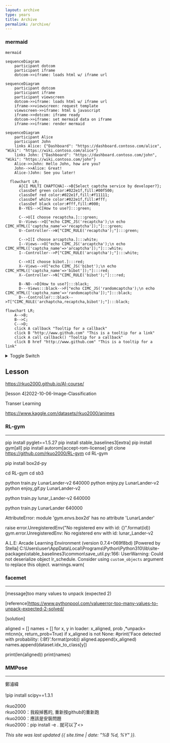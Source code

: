 ```yaml
---
layout: archive
type: years
title: Archive
permalink: /archive/
---
```




### mermaid

``` mermaid ```

```mermaid
sequenceDiagram
    participant dotcom
    participant iframe
    dotcom->>iframe: loads html w/ iframe url

```


```mermaid
sequenceDiagram
    participant dotcom
    participant iframe
    participant viewscreen
    dotcom->>iframe: loads html w/ iframe url
    iframe->>viewscreen: request template
    viewscreen->>iframe: html & javascript
    iframe->>dotcom: iframe ready
    dotcom->>iframe: set mermaid data on iframe
    iframe->>iframe: render mermaid
```



```mermaid
sequenceDiagram
    participant Alice
    participant John
    links Alice: {"Dashboard": "https://dashboard.contoso.com/alice", "Wiki": "https://wiki.contoso.com/alice"}
    links John: {"Dashboard": "https://dashboard.contoso.com/john", "Wiki": "https://wiki.contoso.com/john"}
    Alice->>John: Hello John, how are you?
    John-->>Alice: Great!
    Alice-)John: See you later!
```

```mermaid
  flowchart LR;
      A[CI MULTI CHAPTCHA]-->B{Select captcha service by developer?};
      classDef green color:#022e1f,fill:#00f500;
      classDef red color:#022e1f,fill:#f11111;
      classDef white color:#022e1f,fill:#fff;
      classDef black color:#fff,fill:#000;
      B--YES-->C[How to use?]:::green;
      
      C-->U[I choose recaptcha.]:::green;
      U--Views-->Q["echo CIMC_JS('recaptcha');\n echo CIMC_HTML(['captcha_name'=>'recaptcha']);"]:::green;
      U--Controller-->W["CIMC_RULE('recaptcha');"]:::green;
      
      C-->I[I choose arcaptcha.]:::white;
      I--Views-->O["echo CIMC_JS('arcaptcha');\n echo CIMC_HTML(['captcha_name'=>'arcaptcha']);"]:::white;
      I--Controller-->P["CIMC_RULE('arcaptcha');"]:::white;
      
      C-->X[I choose bibot.]:::red;
      X--Views-->V["echo CIMC_JS('bibot');\n echo CIMC_HTML(['captcha_name'=>'bibot']);"]:::red;
      X--Controller-->N["CIMC_RULE('bibot');"]:::red;
      
      B--NO-->D[How to use?]:::black;
      D---Views:::black-->F["echo CIMC_JS('randomcaptcha');\n echo CIMC_HTML(['captcha_name'=>'randomcaptcha']);"]:::black; 
      D---Controller:::black-->T["CIMC_RULE('archaptcha,recaptcha,bibot');"]:::black;
```

```mermaid
flowchart LR;
    A-->B;
    B-->C;
    C-->D;
    click A callback "Tooltip for a callback"
    click B "http://www.github.com" "This is a tooltip for a link"
    click A call callback() "Tooltip for a callback"
    click B href "http://www.github.com" "This is a tooltip for a link"
```

<details>
    <summary>Toggle Switch</summary>
    Foldable Content[enter image description here][1]
</details>


## Lesson

https://rkuo2000.github.io/AI-course/

[lesson 4]2022-10-06-Image-Classification

Transer Learning

https://www.kaggle.com/datasets/rkuo2000/animes
	

### RL-gym
---
pip install pyglet==1.5.27
pip install stable_baselines3[extra]
pip install gym[all]
pip install autorom[accept-rom-license]
git clone https://github.com/rkuo2000/RL-gym
cd RL-gym

pip install box2d-py 

cd RL-gym
cd sb3

python train.py LunarLander-v2 640000
python enjoy.py LunarLander-v2
python enjoy_gif.py LunarLander-v2


python train.py lunar_Lander-v2 640000

python train.py LunarLander 640000

AttributeError: module 'gym.envs.box2d' has no attribute 'LunarLander'

raise error.UnregisteredEnv("No registered env with id: {}".format(id))
gym.error.UnregisteredEnv: No registered env with id: lunar_Lander-v2

A.L.E: Arcade Learning Environment (version 0.7.4+069f8bd)
[Powered by Stella]
C:\Users\user\AppData\Local\Programs\Python\Python310\lib\site-packages\stable_baselines3\common\save_util.py:166: UserWarning: Could not deserialize object lr_schedule. Consider using `custom_objects` argument to replace this object.
  warnings.warn(

### facemet
---

[message]too many values to unpack (expected 2)<br>
 
[reference]https://www.pythonpool.com/valueerror-too-many-values-to-unpack-expected-2-solved/
 
[solution]<br>
 
aligned = []
names = []
for x, y in loader:
    x_aligned, prob ,*unpack= mtcnn(x, return_prob=True)
       if x_aligned is not None:
         #print('Face detected with probability: {:8f}'.format(prob))
        aligned.append(x_aligned)
        names.append(dataset.idx_to_class[y])

print(len(aligned))
print(names)


### MMPose
---

鄭濬緯<br>
<br>
!pip install scipy==1.3.1<br>
<br>
rkuo2000<br>
rkuo2000：我殺掉舊的, 重新按github的重新跑<br> 
rkuo2000：應該是安裝問題 <br>
rkuo2000：pip install -e . 就可以了<> 
	







*This site was last updated {{ site.time | date: "%B %d, %Y" }}.*
